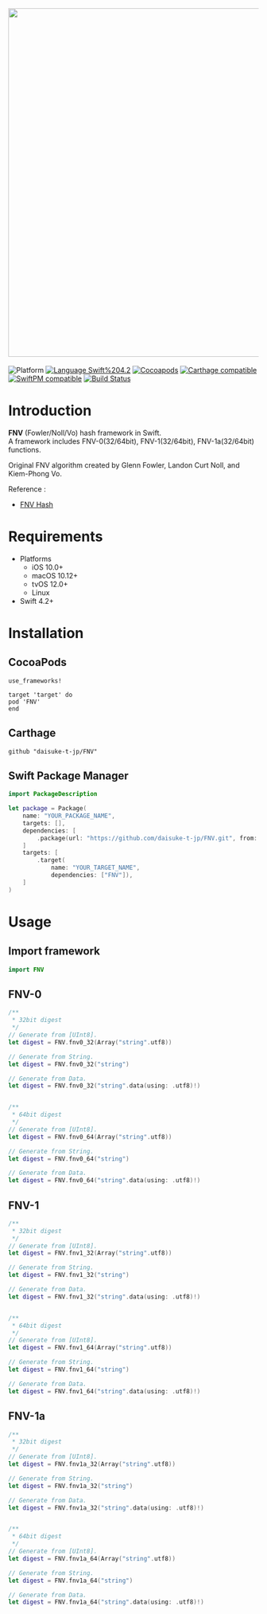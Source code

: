 <img src="https://github.com/daisuke-t-jp/FNV/blob/master/images/header.png" width="700"></br>
------
![Platform](https://img.shields.io/badge/Platform-iOS%20%7C%20macOS%20%7C%20tvOS%20%7C%20Linux-blue.svg)
[![Language Swift%204.2](https://img.shields.io/badge/Language-Swift%204.2-orange.svg)](https://developer.apple.com/swift)
[![Cocoapods](https://img.shields.io/cocoapods/v/FNV.svg)](https://cocoapods.org/pods/FNV)
[![Carthage compatible](https://img.shields.io/badge/Carthage-compatible-green.svg)](https://github.com/Carthage/Carthage)
[![SwiftPM compatible](https://img.shields.io/badge/SwiftPM-compatible-green.svg)](https://github.com/apple/swift-package-manager)
[![Build Status](https://travis-ci.org/daisuke-t-jp/FNV.svg?branch=master)](https://travis-ci.org/daisuke-t-jp/FNV)


# Introduction

**FNV** (Fowler/Noll/Vo) hash framework in Swift.  
A framework includes FNV-0(32/64bit), FNV-1(32/64bit), FNV-1a(32/64bit) functions.  
  
Original FNV algorithm created by Glenn Fowler, Landon Curt Noll, and Kiem-Phong Vo.  
  
Reference :
- [FNV Hash](http://www.isthe.com/chongo/tech/comp/fnv/index.html)


# Requirements
- Platforms
  - iOS 10.0+
  - macOS 10.12+
  - tvOS 12.0+
  - Linux
- Swift 4.2+

# Installation
## CocoaPods
```
use_frameworks!

target 'target' do
pod 'FNV'
end
```

## Carthage
`github "daisuke-t-jp/FNV"`

## Swift Package Manager
```swift
import PackageDescription

let package = Package(
    name: "YOUR_PACKAGE_NAME",
    targets: [],
    dependencies: [
        .package(url: "https://github.com/daisuke-t-jp/FNV.git", from: "1.0.0")
    ]
    targets: [
        .target(
            name: "YOUR_TARGET_NAME",
            dependencies: ["FNV"]),
    ]
)
```


# Usage
## Import framework
``` swift
import FNV
```

## FNV-0
``` swift
/**
 * 32bit digest
 */
// Generate from [UInt8].
let digest = FNV.fnv0_32(Array("string".utf8))

// Generate from String.
let digest = FNV.fnv0_32("string")

// Generate from Data.
let digest = FNV.fnv0_32("string".data(using: .utf8)!)


/**
 * 64bit digest
 */
// Generate from [UInt8].
let digest = FNV.fnv0_64(Array("string".utf8))

// Generate from String.
let digest = FNV.fnv0_64("string")

// Generate from Data.
let digest = FNV.fnv0_64("string".data(using: .utf8)!)
```

## FNV-1
``` swift
/**
 * 32bit digest
 */
// Generate from [UInt8].
let digest = FNV.fnv1_32(Array("string".utf8))

// Generate from String.
let digest = FNV.fnv1_32("string")

// Generate from Data.
let digest = FNV.fnv1_32("string".data(using: .utf8)!)


/**
 * 64bit digest
 */
// Generate from [UInt8].
let digest = FNV.fnv1_64(Array("string".utf8))

// Generate from String.
let digest = FNV.fnv1_64("string")

// Generate from Data.
let digest = FNV.fnv1_64("string".data(using: .utf8)!)
```

## FNV-1a
``` swift
/**
 * 32bit digest
 */
// Generate from [UInt8].
let digest = FNV.fnv1a_32(Array("string".utf8))

// Generate from String.
let digest = FNV.fnv1a_32("string")

// Generate from Data.
let digest = FNV.fnv1a_32("string".data(using: .utf8)!)


/**
 * 64bit digest
 */
// Generate from [UInt8].
let digest = FNV.fnv1a_64(Array("string".utf8))

// Generate from String.
let digest = FNV.fnv1a_64("string")

// Generate from Data.
let digest = FNV.fnv1a_64("string".data(using: .utf8)!)
```
